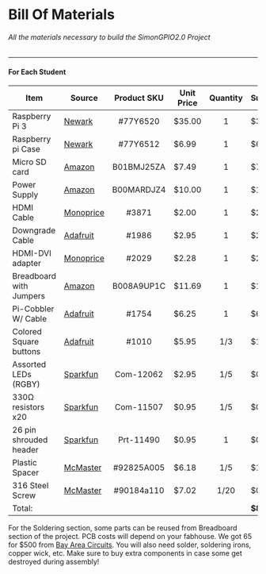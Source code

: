 Bill Of Materials
=================

###### All the materials necessary to build the SimonGPIO2.0 Project

--------------------------------------------------------------------

#### For Each Student

| Item                   | Source         | Product SKU  | Unit Price | Quantity  | Subtotal   |
| ---------------------- | -------------- |:------------:| ---------- |:---------:| ---------- |
| Raspberry Pi 3         | [Newark][1]    |    #77Y6520  | $35.00     |     1     | $35.00     |
| Raspberry pi Case      | [Newark][17]   |    #77Y6512  | $6.99      |     1     | $6.99      |
| Micro SD card          | [Amazon][14]   |  B01BMJ25ZA  | $7.49      |     1     | $7.49      |
| Power Supply           | [Amazon][15]   |  B00MARDJZ4  | $10.00     |     1     | $10.00     |
| HDMI Cable             | [Monoprice][16]|     #3871    | $2.00      |     1     | $2.00      |
| Downgrade Cable        | [Adafruit][2]  |     #1986    | $2.95      |     1     | $2.95      |
| HDMI-DVI adapter       | [Monoprice][3] |     #2029    | $2.28      |     1     | $2.28      |
| Breadboard with Jumpers| [Amazon][4]    |  B008A9UP1C  | $11.69     |     1     | $11.69     |
| Pi-Cobbler W/ Cable    | [Adafruit][5]  |    #1754     | $6.25      |     1     | $6.25      |
| Colored Square buttons | [Adafruit][7]  |    #1010     | $5.95      |    1/3    | $1.99      |
| Assorted LEDs (RGBY)   | [Sparkfun][8]  |   Com-12062  | $2.95      |    1/5    | $0.59      |
| 330Ω resistors x20     | [Sparkfun][9]  |   Com-11507  | $0.95      |    1/5    | $0.20      |
| 26 pin shrouded header | [Sparkfun][11] |   Prt-11490  | $0.95      |     1     | $0.95      |
| Plastic Spacer         | [McMaster][12] |  #92825A005  | $6.18      |    1/5    | $1.24      |
| 316 Steel Screw        | [McMaster][13] |  #90184a110  | $7.02      |    1/20   | $0.35      |
| Total:                 |                |              |            |           | **$89.97** |

[1]: http://www.newark.com/raspberry-pi/raspberrypi3-modb-1gb/sbc-raspberry-pi-3-mod-b-1gb-ram/dp/77Y6520
[2]: https://www.adafruit.com/products/1986
[3]: http://www.monoprice.com/Product?c_id=104
[4]: http://www.amazon.com/microtivity-830-point-Experiment-Breadboard-Jumper/dp/B008A9UP1C
[5]: http://www.adafruit.com/products/1754
[6]: http://www.adafruit.com/products/1986
[7]: http://www.adafruit.com/products/1010
[8]: https://www.sparkfun.com/products/12062
[9]: https://www.sparkfun.com/products/11507
[10]: http://bayareacircuits.com
[11]: https://www.sparkfun.com/products/11490
[12]: http://www.mcmaster.com/#92825a005/=xu4ogi
[13]: http://www.mcmaster.com/#90184a110/=xu4nd7
[14]: http://www.amazon.com/Kingston-microSDHC-Memory-SDC4-8GBET/dp/B00200K1TS/
[15]: http://www.amazon.com/CanaKit-Raspberry-Supply-Adapter-Charger/dp/B00MARDJZ4/
[16]: http://www.monoprice.com/product?p_id=3951x
[17]: http://www.newark.com/multicomp/cbpiblox-wht/raspberry-pi-enclosure-abs-white/dp/77Y6512

 For the Soldering section, some parts can be reused from Breadboard section of the project. PCB costs will depend on your fabhouse. We got 65 for $500 from [Bay Area Circuits][10]. You will also need solder, soldering irons, copper wick, etc. Make sure to buy extra components in case some get destroyed during assembly!
